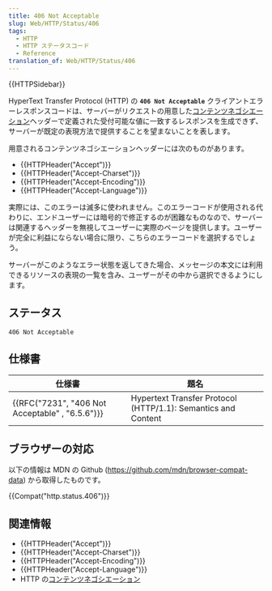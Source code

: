 ```yaml
---
title: 406 Not Acceptable
slug: Web/HTTP/Status/406
tags:
  - HTTP
  - HTTP ステータスコード
  - Reference
translation_of: Web/HTTP/Status/406
---
```

{{HTTPSidebar}}

HyperText Transfer Protocol (HTTP) の **`406 Not Acceptable`** クライアントエラーレスポンスコードは、サーバーがリクエストの用意した[コンテンツネゴシエーション](/ja/docs/Web/HTTP/Content_negotiation)ヘッダーで定義された受付可能な値に一致するレスポンスを生成できず、サーバーが既定の表現方法で提供することを望まないことを表します。

用意されるコンテンツネゴシエーションヘッダーには次のものがあります。

- {{HTTPHeader("Accept")}}
- {{HTTPHeader("Accept-Charset")}}
- {{HTTPHeader("Accept-Encoding")}}
- {{HTTPHeader("Accept-Language")}}

実際には、このエラーは滅多に使われません。このエラーコードが使用される代わりに、エンドユーザーには暗号的で修正するのが困難なものなので、サーバーは関連するヘッダーを無視してユーザーに実際のページを提供します。ユーザーが完全に利益にならない場合に限り、こちらのエラーコードを選択するでしょう。

サーバーがこのようなエラー状態を返してきた場合、メッセージの本文には利用できるリソースの表現の一覧を含み、ユーザーがその中から選択できるようにします。

## ステータス

    406 Not Acceptable

## 仕様書

| 仕様書                                                           | 題名                                                          |
| ---------------------------------------------------------------- | ------------------------------------------------------------- |
| {{RFC("7231", "406 Not Acceptable" , "6.5.6")}} | Hypertext Transfer Protocol (HTTP/1.1): Semantics and Content |

## ブラウザーの対応

以下の情報は MDN の Github (<https://github.com/mdn/browser-compat-data>) から取得したものです。

{{Compat("http.status.406")}}

## 関連情報

- {{HTTPHeader("Accept")}}
- {{HTTPHeader("Accept-Charset")}}
- {{HTTPHeader("Accept-Encoding")}}
- {{HTTPHeader("Accept-Language")}}
- HTTP の[コンテンツネゴシエーション](/ja/docs/Web/HTTP/Content_negotiation)
